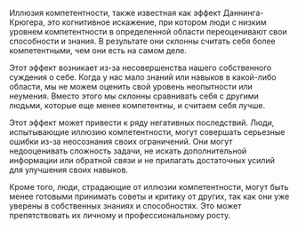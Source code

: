 Иллюзия компетентности, также известная как эффект Даннинга-Крюгера, это когнитивное искажение, при котором люди с низким уровнем компетентности в определенной области переоценивают свои способности и знания. В результате они склонны считать себя более компетентными, чем они есть на самом деле.

Этот эффект возникает из-за несовершенства нашего собственного суждения о себе. Когда у нас мало знаний или навыков в какой-либо области, мы не можем оценить свой уровень неопытности или неумения. Вместо этого мы склонны сравнивать себя с другими людьми, которые еще менее компетентны, и считаем себя лучше.

Этот эффект может привести к ряду негативных последствий. Люди, испытывающие иллюзию компетентности, могут совершать серьезные ошибки из-за неосознания своих ограничений. Они могут недооценивать сложность задачи, не искать дополнительной информации или обратной связи и не прилагать достаточных усилий для улучшения своих навыков.

Кроме того, люди, страдающие от иллюзии компетентности, могут быть менее готовыми принимать советы и критику от других, так как они уже уверены в собственных знаниях и способностях. Это может препятствовать их личному и профессиональному росту.